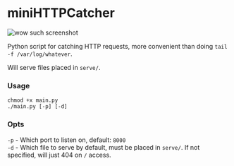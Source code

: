 # miniHTTPCatcher

![wow such screenshot](http://i.imgur.com/XvDIt3U.png)

Python script for catching HTTP requests, more convenient than doing `tail -f /var/log/whatever`.

Will serve files placed in `serve/`.

### Usage

```shell
chmod +x main.py
./main.py [-p] [-d]
```

### Opts

`-p` - Which port to listen on, default: `8000`  
`-d` - Which file to serve by default, must be placed in `serve/`. If not specified, will just 404 on `/` access.
